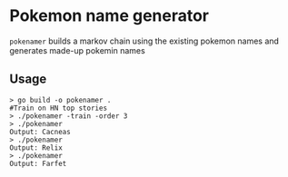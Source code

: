 # Pokemon name generator

`pokenamer` builds a markov chain using the existing pokemon names and generates made-up pokemin names

## Usage

```
> go build -o pokenamer .
#Train on HN top stories
> ./pokenamer -train -order 3
> ./pokenamer
Output: Cacneas
> ./pokenamer
Output: Relix
> ./pokenamer
Output: Farfet
```


